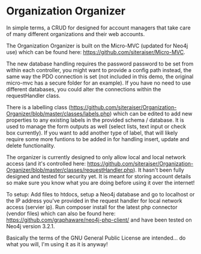 # Organization Organizer
In simple terms, a CRUD for designed for account managers that take care of many different organizations and their web accounts. 

The Organization Organizer is built on the Micro-MVC (updated for Neo4j use) which can be found here: https://github.com/siteraiser/Micro-MVC.

The new database handling requires the password password to be set from within each controller, you might want to provide a config path instead, the same way the PDO connection is set (not included in this demo, the original micro-mvc has a secure folder for an example). If you have no need to use different databases, you could alter the connections within the requestHandler class.

There is a labelling class (https://github.com/siteraiser/Organization-Organizer/blob/master/classes/labels.php) which can be edited to add new properties to any existing labels in the provided schema / database. It is used to manage the form outputs as well (select lists, text input or check box currently). If you want to add another type of label, that will likely require some more funtions to be added in for  handling insert, update and delete functionality. 

The organizer is currently designed to only allow local and local network access (and it's controlled here: https://github.com/siteraiser/Organization-Organizer/blob/master/classes/requestHandler.php). It hasn't been fully designed and tested for security yet. It is meant for storing account details so make sure you know what you are doing before using it over the internet!

To setup: 
Add files to htdocs, setup a Neo4j database and go to localhost or the IP address you've provided in the request handler for local network access (servier ip). Run composer install for the latest php connector (vendor files) which can also be found here: https://github.com/graphaware/neo4j-php-client/ and have been tested on Neo4j version 3.2.1.



Basically the terms of the GNU General Public License are intended... do what you will, I'm using it as it is anyway!



